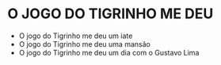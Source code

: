 # O JOGO DO TIGRINHO ME DEU

- O jogo do Tigrinho me deu um iate
- O jogo do Tigrinho me deu uma mansão
- O jogo do Tigrinho me deu um dia com o Gustavo Lima